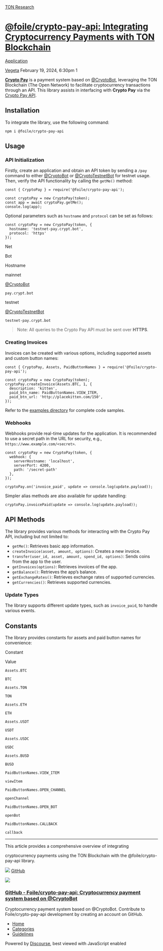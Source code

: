 [TON Research](/)

# [@foile/crypto-pay-api: Integrating Cryptocurrency Payments with TON Blockchain](/t/foile-crypto-pay-api-integrating-cryptocurrency-payments-with-ton-blockchain/416)

[Application](/c/application/20) 

    

[Vegeta](https://tonresear.ch/u/Vegeta)   February 19, 2024, 6:30pm  1

**[Crypto Pay](http://t.me/CryptoBot/?start=pay)** is a payment system based on [@CryptoBot](http://t.me/CryptoBot), leveraging the TON Blockchain (The Open Network) to facilitate cryptocurrency transactions through an API. This library assists in interfacing with **Crypto Pay** via the [Crypto Pay API](https://telegra.ph/Crypto-Pay-API-11-25).

## [](#installation-1)Installation

To integrate the library, use the following command:

```
npm i @foile/crypto-pay-api
```

## [](#usage-2)Usage

### [](#api-initialization-3)API Initialization

Firstly, create an application and obtain an API token by sending a `/pay` command to either [@CryptoBot](http://t.me/CryptoBot?start=pay) or [@CryptoTestnetBot](http://t.me/CryptoTestnetBot?start=pay) for testnet usage. Then, verify the API functionality by calling the `getMe()` method:

```
const { CryptoPay } = require('@foile/crypto-pay-api');
  
const cryptoPay = new CryptoPay(token);
const app = await cryptoPay.getMe();
console.log(app);
```

Optional parameters such as `hostname` and `protocol` can be set as follows:

```
const cryptoPay = new CryptoPay(token, {
  hostname: 'testnet-pay.crypt.bot',
  protocol: 'https'
});
```

Net

Bot

Hostname

mainnet

[@CryptoBot](http://t.me/CryptoBot?start=pay)

`pay.crypt.bot`

testnet

[@CryptoTestnetBot](http://t.me/CryptoTestnetBot?start=pay)

`testnet-pay.crypt.bot`

> Note: All queries to the Crypto Pay API must be sent over **HTTPS**.

### [](#creating-invoices-4)Creating Invoices

Invoices can be created with various options, including supported assets and custom button names:

```
const { CryptoPay, Assets, PaidButtonNames } = require('@foile/crypto-pay-api');

const cryptoPay = new CryptoPay(token);
cryptoPay.createInvoice(Assets.BTC, 1, {
  description: 'kitten',
  paid_btn_name: PaidButtonNames.VIEW_ITEM,
  paid_btn_url: 'http://placekitten.com/150',
});
```

Refer to the [examples directory](https://github.com/Foile/crypto-pay-api/tree/main/examples) for complete code samples.

### [](#webhooks-5)Webhooks

Webhooks provide real-time updates for the application. It is recommended to use a secret path in the URL for security, e.g., `https://www.example.com/<secret>`.

```
const cryptoPay = new CryptoPay(token, {
  webhook: {
    serverHostname: 'localhost',
    serverPort: 4200,
    path: '/secret-path'
  },
});

cryptoPay.on('invoice_paid', update => console.log(update.payload));
```

Simpler alias methods are also available for update handling:

```
cryptoPay.invoicePaid(update => console.log(update.payload));
```

## [](#api-methods-6)API Methods

The library provides various methods for interacting with the Crypto Pay API, including but not limited to:

*   `getMe()`: Retrieves basic app information.
*   `createInvoice(asset, amount, options)`: Creates a new invoice.
*   `transfer(user_id, asset, amount, spend_id, options)`: Sends coins from the app to the user.
*   `getInvoices(options)`: Retrieves invoices of the app.
*   `getBalance()`: Retrieves the app’s balance.
*   `getExchangeRates()`: Retrieves exchange rates of supported currencies.
*   `getCurrencies()`: Retrieves supported currencies.

### [](#update-types-7)Update Types

The library supports different update types, such as `invoice_paid`, to handle various events.

## [](#constants-8)Constants

The library provides constants for assets and paid button names for convenience:

Constant

Value

`Assets.BTC`

`BTC`

`Assets.TON`

`TON`

`Assets.ETH`

`ETH`

`Assets.USDT`

`USDT`

`Assets.USDC`

`USDC`

`Assets.BUSD`

`BUSD`

`PaidButtonNames.VIEW_ITEM`

`viewItem`

`PaidButtonNames.OPEN_CHANNEL`

`openChannel`

`PaidButtonNames.OPEN_BOT`

`openBot`

`PaidButtonNames.CALLBACK`

`callback`

* * *

This article provides a comprehensive overview of integrating

cryptocurrency payments using the TON Blockchain with the @foile/crypto-pay-api library.

![](https://github.githubassets.com/favicons/favicon.svg) [GitHub](https://github.com/Foile/crypto-pay-api)

![](https://tonresear.ch/uploads/default/optimized/1X/7cc74c2e6e1be058985b8e1667562c53fb6b369a_2_690x345.png)

### [GitHub - Foile/crypto-pay-api: Cryptocurrency payment system based on @CryptoBot](https://github.com/Foile/crypto-pay-api)

Cryptocurrency payment system based on @CryptoBot. Contribute to Foile/crypto-pay-api development by creating an account on GitHub.

 

*   [Home](/)
*   [Categories](/categories)
*   [Guidelines](/guidelines)

Powered by [Discourse](https://www.discourse.org), best viewed with JavaScript enabled